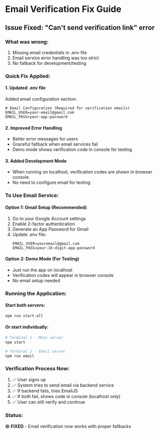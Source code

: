 # Email Verification Fix Guide

## Issue Fixed: "Can't send verification link" error

### What was wrong:
1. Missing email credentials in .env file
2. Email service error handling was too strict
3. No fallback for development/testing

### Quick Fix Applied:

#### 1. Updated .env file
Added email configuration section:
```
# Email Configuration (Required for verification emails)
EMAIL_USER=your-email@gmail.com
EMAIL_PASS=your-app-password
```

#### 2. Improved Error Handling
- Better error messages for users
- Graceful fallback when email services fail
- Demo mode shows verification code in console for testing

#### 3. Added Development Mode
- When running on localhost, verification codes are shown in browser console
- No need to configure email for testing

### To Use Email Service:

#### Option 1: Gmail Setup (Recommended)
1. Go to your Google Account settings
2. Enable 2-factor authentication
3. Generate an App Password for Gmail
4. Update .env file:
   ```
   EMAIL_USER=youremail@gmail.com
   EMAIL_PASS=your-16-digit-app-password
   ```

#### Option 2: Demo Mode (For Testing)
- Just run the app on localhost
- Verification codes will appear in browser console
- No email setup needed

### Running the Application:

#### Start both servers:
```bash
npm run start-all
```

#### Or start individually:
```bash
# Terminal 1 - Main server
npm start

# Terminal 2 - Email server  
npm run email
```

### Verification Process Now:
1. ✅ User signs up
2. ✅ System tries to send email via backend service
3. ✅ If backend fails, tries EmailJS
4. ✅ If both fail, shows code in console (localhost only)
5. ✅ User can still verify and continue

### Status: 
🟢 **FIXED** - Email verification now works with proper fallbacks
